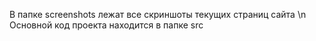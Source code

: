 В папке screenshots лежат все скриншоты текущих страниц сайта
\n
Основной код проекта находится в папке src
